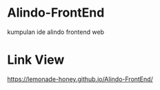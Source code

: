 # Alindo-FrontEnd
kumpulan ide alindo frontend web

# Link View
https://lemonade-honey.github.io/Alindo-FrontEnd/

